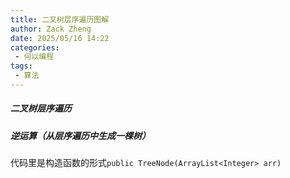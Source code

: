 ```yaml
---
title: 二叉树层序遍历图解
author: Zack Zheng
date: 2025/05/16 14:22
categories:
 - 何以编程
tags:
 - 算法
---
```


##### 二叉树层序遍历

<simple-img src="https://gitee.com/zackzhengxy/picGallery/raw/main/imgs/二叉树层序遍历左到右.jpeg"></simple-img>

<simple-img src="https://gitee.com/zackzhengxy/picGallery/raw/main/imgs/二叉树层序遍历右到左.jpeg"></simple-img>


##### 逆运算（从层序遍历中生成一棵树）

代码里是构造函数的形式`public TreeNode(ArrayList<Integer> arr)`

<Suspense>
  <my-codes repo="o-algorithm" path="dataStructure/树/TreeNode.java" lang="java" />
</Suspense>

